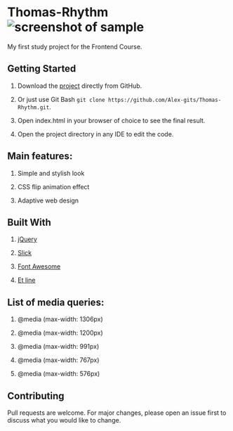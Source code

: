 # Thomas-Rhythm ![screenshot of sample](https://i.gyazo.com/6a0af0c21f7ff7cc693d1c613e9bf425.png)
My first study project for the Frontend Course. 

## Getting Started

1. Download the [project](https://github.com/Alex-gits/Thomas-Rhythm/archive/master.zip) directly from GitHub.

2. Or just use Git Bash ```git clone https://github.com/Alex-gits/Thomas-Rhythm.git```.

3. Open index.html in your browser of choice to see the final result.

4. Open the project directory in any IDE to edit the code.

## Main features:

1. Simple and stylish look

2. CSS flip animation effect

3. Adaptive web design 

## Built With

1.  [jQuery](https://jquery.com/)

2. [Slick](https://kenwheeler.github.io/slick/)

3. [Font Awesome](https://fontawesome.com/) 

4. [Et line](http://rhythm.nikadevs.com/content/icons-et-line)

## List of media queries:

1. @media (max-width: 1306px)

2. @media (max-width: 1200px)

3. @media (max-width: 991px)

4. @media (max-width: 767px)

5. @media (max-width: 576px)

## Contributing
Pull requests are welcome. For major changes, please open an issue first to discuss what you would like to change.
